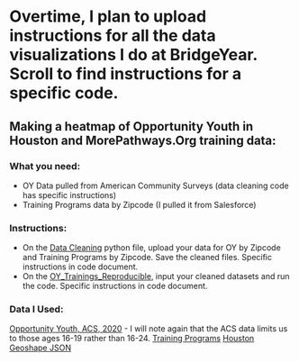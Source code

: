  # Overtime, I plan to upload instructions for all the data visualizations I do at BridgeYear. Scroll to find instructions for a specific code.

## Making a heatmap of Opportunity Youth in Houston and MorePathways.Org training data:

### What you need:
- OY Data pulled from American Community Surveys (data cleaning code has specific instructions)
- Training Programs data by Zipcode (I pulled it from Salesforce)

### Instructions:
- On the [Data Cleaning](https://github.com/sejal234/heatmaps_by/blob/main/DataCleaning_BY.ipynb) python file, upload your data for OY by Zipcode and Training Programs by Zipcode. Save the cleaned files. Specific instructions in code document.
- On the [OY_Trainings_Reproducible](https://github.com/sejal234/heatmaps_by/blob/main/OY_Trainings_Reproducible_Heatmap.ipynb), input your cleaned datasets and run the code. Specific instructions in code document.

### Data I Used:
[Opportunity Youth, ACS, 2020]('https://raw.githubusercontent.com/sejal234/heatmaps_by/main/oy_zip_texas.csv') - I will note again that the ACS data limits us to those ages 16-19 rather than 16-24.
[Training Programs]('https://raw.githubusercontent.com/sejal234/heatmaps_by/main/trainings_zips.csv')
[Houston Geoshape JSON]('https://raw.githubusercontent.com/sejal234/heatmaps_by/main/Zip_Codes.geojson')

    
